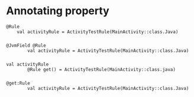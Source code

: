 # Annotating property

	@Rule
        val activityRule = ActivityTestRule(MainActivity::class.Java)
        
###   
     
	@JvmField @Rule
	        val activityRule = ActivityTestRule(MainActivity::class.Java)
	        
###

	val activityRule
	        @Rule get() = ActivityTestRule(MainActivity::class.java)

###

	@get:Rule
	        val activityRule = ActivityTestRule(MainActivity::class.Java)
